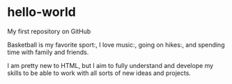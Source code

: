 # hello-world
My first repository on GitHub

Basketball is my favorite sport:, I love music:, going on hikes:, and spending time with family and friends.

I am pretty new to HTML, but I aim to fully understand and develope my skills to be able to work with all sorts of new ideas and projects.

